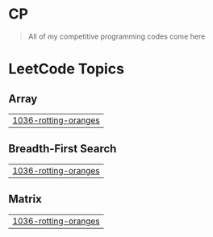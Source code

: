 # CP

> All of my competitive programming codes come here
<!---LeetCode Topics Start-->
# LeetCode Topics
## Array
|  |
| ------- |
| [1036-rotting-oranges](https://github.com/SarbajitNandy/CP/tree/master/1036-rotting-oranges) |
## Breadth-First Search
|  |
| ------- |
| [1036-rotting-oranges](https://github.com/SarbajitNandy/CP/tree/master/1036-rotting-oranges) |
## Matrix
|  |
| ------- |
| [1036-rotting-oranges](https://github.com/SarbajitNandy/CP/tree/master/1036-rotting-oranges) |
<!---LeetCode Topics End-->